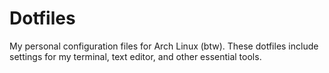 # Dotfiles

My personal configuration files for Arch Linux (btw). These dotfiles include settings for my terminal, text editor, and other essential tools.

